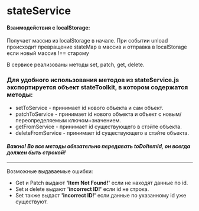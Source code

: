 # stateService

#### Взаимодействия с localStorage:
Получает массив из localStorage в начале.
При событии unload происходит превращение stateMap в массив и отправка в localStorage если новый массив !== старому

В сервисе реализованы методы set, patch, get, delete.

### Для удобного использования методов из stateService.js экспортируется объект stateToolkit, в котором содержатся методы:
- setToService - принимает id нового объекта и сам объект.
- patchToService - принимает id нового объекта и объект с новым/переопределяемым ключом+значением.
- getFromService - принимает id существующего в стэйте объекта.
- deleteFromService - принимает id существующего в стэйте объекта.

#### _Важно! Во все методы обязательно передавать toDoItemId, он всегда должен быть строкой!_

____
Возможные выдаваемые ошибки:

- Get и Patch выдают __'Item Not Found!'__ если не находят данные по id.
- Set и delete выдают __'incorrect ID!'__ если id не строка.
- Set также выдаст __'incorrect ID!'__ если данные по указанному id уже существуют.

